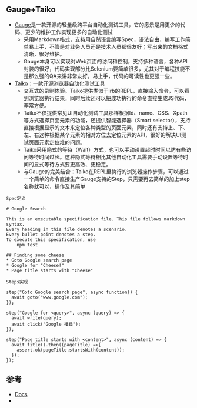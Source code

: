 ## Gauge+Taiko

* [Gauge](https://gauge.org/)是一款开源的轻量级跨平台自动化测试工具，它的愿景是用更少的代码、更少的维护工作实现更多的自动化测试
  - 采用Markdown格式，支持用自然语言编写Spec，语法自由，编写工作简单易上手，不管是对业务人员还是技术人员都很友好；写出来的文档格式清晰，很好维护。
  - Gauge本身可以实现对Web页面的访问和控制，支持多种语言，各种API封装的很好，代码实现部分比Selenium要简单很多，尤其对于编程技能不是那么强的QA来讲非常友好，易上手，代码的可读性也更强一些。
* [Taiko](https://taiko.gauge.org/)：一款开源浏览器自动化测试工具
  - 交互式的录制体验。Taiko提供类似于irb的REPL，直接输入命令，可以看到浏览器执行结果，同时后续还可以把成功执行的命令直接生成JS代码，非常方便。
  - Taiko不仅提供常见UI自动化测试工具那样根据Id、name、CSS、Xpath等方式选择页面元素的功能，还提供智能选择器（Smart selector），支持直接根据显示的文本来定位各种类型的页面元素，同时还有支持上、下、左、右这种根据某个元素的相对方位去定位元素的API，很好的解决UI测试页面元素定位难的问题。
  - Taiko采用隐式的等待（Wait）方式，也可以手动设置超时时间以防有些访问等待时间过长。这种隐式等待相比其他自动化工具需要手动设置等待时间的显式等待方式要更高效、更稳定。
  - 与Gauge的完美结合：Taiko在REPL里执行的浏览器操作步骤，可以通过一个简单的命令直接生产Gauge支持的Step，只需要再去简单的加上step名称就可以，操作及其简单

```
Spec定义

# Google Search

This is an executable specification file. This file follows markdown syntax.
Every heading in this file denotes a scenario.
Every bullet point denotes a step.
To execute this specification, use
    npm test

## Finding some cheese
* Goto Google search page
* Google for "Cheese!"
* Page title starts with "Cheese"

Steps实现

step("Goto Google search page", async function() {
  await goto("www.google.com");
});

step("Google for <query>", async (query) => {
  await write(query);
  await click("Google 搜尋");
});

step("Page title starts with <content>", async (content) => {
  await title().then((pageTitle) =>{
    assert.ok(pageTitle.startsWith(content));
  });
});
```

## 参考

* [Docs](https://docs.gauge.org/)
* [](https://blog.csdn.net/amoscn/article/details/77713775)
